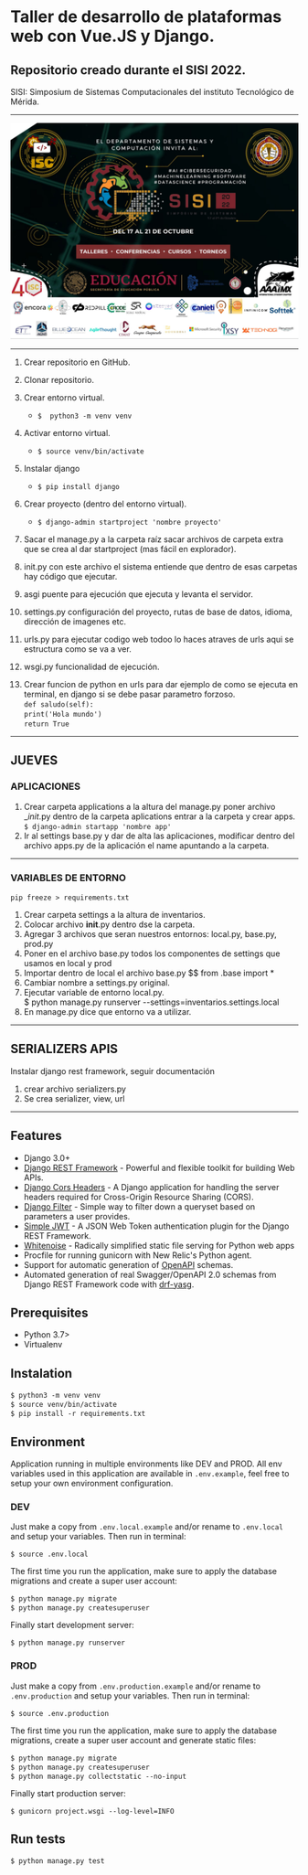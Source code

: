 # Taller de desarrollo de plataformas web con Vue.JS y Django.
## Repositorio creado durante el SISI 2022.

SISI: Simposium de Sistemas Computacionales del instituto Tecnológico de Mérida.

----------------------------------

![sisi2022](sisi22.jpg)

----------------------------------

1. Crear repositorio en GitHub.
2. Clonar repositorio.
3. Crear entorno virtual.
    - `$  python3 -m venv venv`
4. Activar entorno virtual.
    - `$ source venv/bin/activate`
5. Instalar django
    - `$ pip install django`
6. Crear proyecto (dentro del entorno virtual).
    - `$ django-admin startproject 'nombre proyecto'`
7. Sacar el manage.py a la carpeta raíz sacar archivos de carpeta extra que se crea al dar startproject (mas fácil en explorador).

8. init.py con este archivo el sistema entiende que dentro de esas carpetas hay código que ejecutar.
9. asgi puente para ejecución que ejecuta y levanta el servidor.
10. settings.py configuración del proyecto, rutas de base de datos, idioma, dirección de imagenes etc.
11. urls.py para ejecutar codigo web todoo lo haces atraves de urls aqui se estructura como se va a ver.
12. wsgi.py funcionalidad de ejecución.
13. Crear funcion de python en urls para dar ejemplo de como se ejecuta en terminal, en django si se debe pasar parametro forzoso.<br>
    `def saludo(self):` <br>
    `print('Hola mundo')` <br>
    `return True`
------------------------------------------

## JUEVES

### APLICACIONES

1. Crear carpeta applications a la altura del manage.py
poner archivo __init_.py dentro de la carpeta aplications
entrar a la carpeta y crear apps.  
`$ django-admin startapp 'nombre app'`
2. Ir al settings base.py y dar de alta las aplicaciones, modificar dentro del archivo apps.py de la aplicación el name apuntando a la carpeta.
-------------------------------------------
### VARIABLES DE ENTORNO
    pip freeze > requirements.txt
1. Crear carpeta settings a la altura de inventarios.
2. Colocar archivo __init__.py dentro dse la carpeta.
3. Agregar 3 archivos que seran nuestros entornos: local.py, base.py, prod.py
4. Poner en el archivo base.py todos los componentes de settings que usamos en local y prod
5. Importar dentro de local el archivo base.py $$ from .base import *
6. Cambiar nombre a settings.py original.
7. Ejecutar variable de entorno local.py. <br>
    $ python manage.py runserver --settings=inventarios.settings.local
8. En manage.py dice que entorno va a utilizar.

------------------------------------------
## SERIALIZERS APIS
Instalar django rest framework, seguir documentación
1. crear archivo serializers.py
2. Se crea serializer, view, url
-----------------------------------------
## Features

- Django 3.0+
- [Django REST Framework](https://www.django-rest-framework.org/) - Powerful and flexible toolkit for building Web APIs.
- [Django Cors Headers](https://pypi.org/project/django-cors-headers/) - A Django application for handling the server headers required for Cross-Origin Resource Sharing (CORS).
- [Django Filter](https://django-filter.readthedocs.io/en/stable/) - Simple way to filter down a queryset based on parameters a user provides.
- [Simple JWT](https://django-rest-framework-simplejwt.readthedocs.io/en/latest/) - A JSON Web Token authentication plugin for the Django REST Framework.
- [Whitenoise](http://whitenoise.evans.io/en/stable/) - Radically simplified static file serving for Python web apps
- Procfile for running gunicorn with New Relic's Python agent.
- Support for automatic generation of [OpenAPI](https://www.openapis.org/) schemas.
- Automated generation of real Swagger/OpenAPI 2.0 schemas from Django REST Framework code with [drf-yasg](https://drf-yasg.readthedocs.io/en/stable/).

## Prerequisites

- Python 3.7>
- Virtualenv
## Instalation

    $ python3 -m venv venv
    $ source venv/bin/activate
    $ pip install -r requirements.txt

## Environment

Application running in multiple environments like DEV and PROD. All env variables used in this application are available in `.env.example`, feel free to setup your own environment configuration.

### DEV

Just make a copy from `.env.local.example` and/or rename to `.env.local` and setup your variables. Then run in terminal:

    $ source .env.local

The first time you run the application, make sure to apply the database migrations and create a super user account:

    $ python manage.py migrate
    $ python manage.py createsuperuser

Finally start development server:

    $ python manage.py runserver

### PROD

Just make a copy from `.env.production.example` and/or rename to `.env.production` and setup your variables. Then run in terminal:

    $ source .env.production

The first time you run the application, make sure to apply the database migrations, create a super user account and generate static files:

    $ python manage.py migrate
    $ python manage.py createsuperuser
    $ python manage.py collectstatic --no-input

Finally start production server:

    $ gunicorn project.wsgi --log-level=INFO

## Run tests

    $ python manage.py test